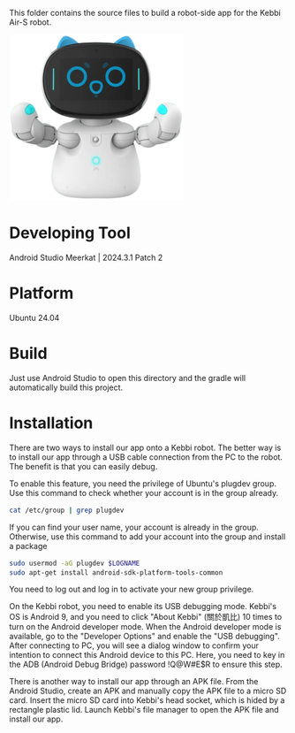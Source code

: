 This folder contains the source files to build a robot-side app for the Kebbi Air-S robot.

![Kebbi](KebbiAirS.png)

# Developing Tool
Android Studio Meerkat | 2024.3.1 Patch 2

# Platform
Ubuntu 24.04

# Build
Just use Android Studio to open this directory and the gradle will automatically build this project.

# Installation
There are two ways to install our app onto a Kebbi robot.
The better way is to install our app through a USB cable connection from the PC to the robot. The benefit is that you can easily debug.

To enable this feature, you need the privilege of Ubuntu's plugdev group.
Use this command to check whether your account is in the group already.
```sh
cat /etc/group | grep plugdev
```
If you can find your user name, your account is already in the group.
Otherwise, use this command to add your account into the group and install a package
```sh
sudo usermod -aG plugdev $LOGNAME
sudo apt-get install android-sdk-platform-tools-common
```
You need to log out and log in to activate your new group privilege.

On the Kebbi robot, you need to enable its USB debugging mode.
Kebbi's OS is Android 9, and you need to click "About Kebbi" (關於凱比) 10 times to turn on the Android developer mode.
When the Android developer mode is available, go to the "Developer Options" and enable the "USB debugging".
After connecting to PC, you will see a dialog window to confirm your intention to connect this Android device to this PC. Here, you need to key in the ADB (Android Debug Bridge) password !Q@W#E$R to ensure this step.

There is another way to install our app through an APK file. From the Android Studio, create an APK and manually copy the APK file to a micro SD card. Insert the micro SD card into Kebbi's head socket, which is hided by a rectangle plastic lid. Launch Kebbi's file manager to open the APK file and install our app.